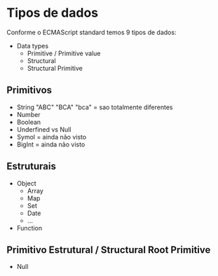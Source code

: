# Tipos de dados

Conforme o ECMAScript standard temos 9 tipos de dados:

* Data types
  * Primitive / Primitive value
  * Structural
  * Structural Primitive

## Primitivos

* String "ABC" "BCA" "bca" = sao totalmente diferentes
* Number
* Boolean
* Underfined vs Null
* Symol = ainda não visto
* BigInt = ainda não visto

## Estruturais

* Object
  * Array
  * Map
  * Set
  * Date
  * ...
* Function

## Primitivo Estrutural / Structural Root Primitive

 * Null
 
